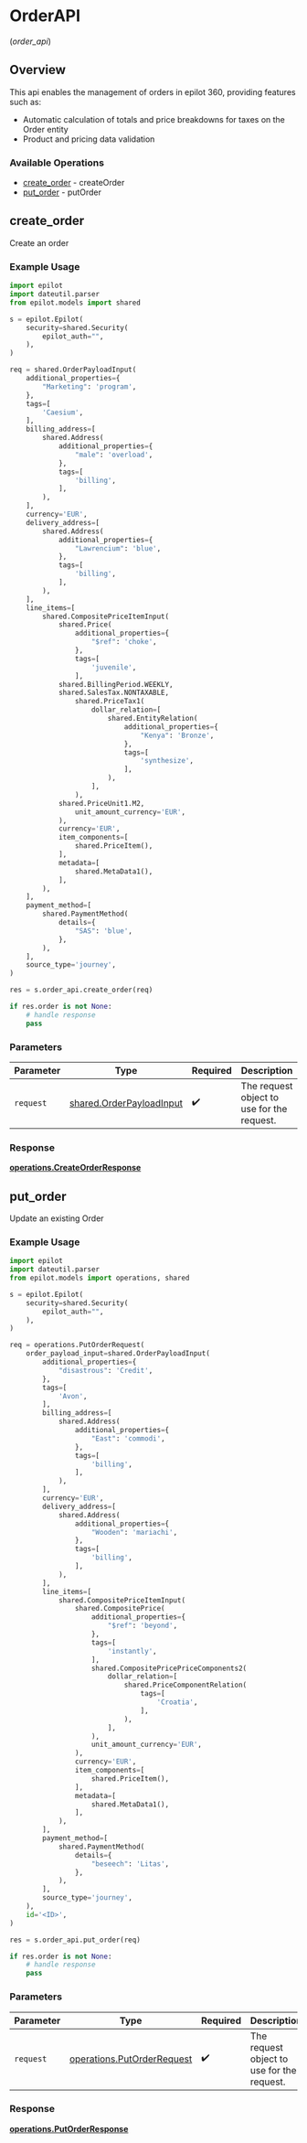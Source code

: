 # OrderAPI
(*order_api*)

## Overview

This api enables the management of orders in epilot 360, providing features such as:
 - Automatic calculation of totals and price breakdowns for taxes on the Order entity
 - Product and pricing data validation


### Available Operations

* [create_order](#create_order) - createOrder
* [put_order](#put_order) - putOrder

## create_order

Create an order

### Example Usage

```python
import epilot
import dateutil.parser
from epilot.models import shared

s = epilot.Epilot(
    security=shared.Security(
        epilot_auth="",
    ),
)

req = shared.OrderPayloadInput(
    additional_properties={
        "Marketing": 'program',
    },
    tags=[
        'Caesium',
    ],
    billing_address=[
        shared.Address(
            additional_properties={
                "male": 'overload',
            },
            tags=[
                'billing',
            ],
        ),
    ],
    currency='EUR',
    delivery_address=[
        shared.Address(
            additional_properties={
                "Lawrencium": 'blue',
            },
            tags=[
                'billing',
            ],
        ),
    ],
    line_items=[
        shared.CompositePriceItemInput(
            shared.Price(
                additional_properties={
                    "$ref": 'choke',
                },
                tags=[
                    'juvenile',
                ],
            shared.BillingPeriod.WEEKLY,
            shared.SalesTax.NONTAXABLE,
                shared.PriceTax1(
                    dollar_relation=[
                        shared.EntityRelation(
                            additional_properties={
                                "Kenya": 'Bronze',
                            },
                            tags=[
                                'synthesize',
                            ],
                        ),
                    ],
                ),
            shared.PriceUnit1.M2,
                unit_amount_currency='EUR',
            ),
            currency='EUR',
            item_components=[
                shared.PriceItem(),
            ],
            metadata=[
                shared.MetaData1(),
            ],
        ),
    ],
    payment_method=[
        shared.PaymentMethod(
            details={
                "SAS": 'blue',
            },
        ),
    ],
    source_type='journey',
)

res = s.order_api.create_order(req)

if res.order is not None:
    # handle response
    pass
```

### Parameters

| Parameter                                                            | Type                                                                 | Required                                                             | Description                                                          |
| -------------------------------------------------------------------- | -------------------------------------------------------------------- | -------------------------------------------------------------------- | -------------------------------------------------------------------- |
| `request`                                                            | [shared.OrderPayloadInput](../../models/shared/orderpayloadinput.md) | :heavy_check_mark:                                                   | The request object to use for the request.                           |


### Response

**[operations.CreateOrderResponse](../../models/operations/createorderresponse.md)**


## put_order

Update an existing Order

### Example Usage

```python
import epilot
import dateutil.parser
from epilot.models import operations, shared

s = epilot.Epilot(
    security=shared.Security(
        epilot_auth="",
    ),
)

req = operations.PutOrderRequest(
    order_payload_input=shared.OrderPayloadInput(
        additional_properties={
            "disastrous": 'Credit',
        },
        tags=[
            'Avon',
        ],
        billing_address=[
            shared.Address(
                additional_properties={
                    "East": 'commodi',
                },
                tags=[
                    'billing',
                ],
            ),
        ],
        currency='EUR',
        delivery_address=[
            shared.Address(
                additional_properties={
                    "Wooden": 'mariachi',
                },
                tags=[
                    'billing',
                ],
            ),
        ],
        line_items=[
            shared.CompositePriceItemInput(
                shared.CompositePrice(
                    additional_properties={
                        "$ref": 'beyond',
                    },
                    tags=[
                        'instantly',
                    ],
                    shared.CompositePricePriceComponents2(
                        dollar_relation=[
                            shared.PriceComponentRelation(
                                tags=[
                                    'Croatia',
                                ],
                            ),
                        ],
                    ),
                    unit_amount_currency='EUR',
                ),
                currency='EUR',
                item_components=[
                    shared.PriceItem(),
                ],
                metadata=[
                    shared.MetaData1(),
                ],
            ),
        ],
        payment_method=[
            shared.PaymentMethod(
                details={
                    "beseech": 'Litas',
                },
            ),
        ],
        source_type='journey',
    ),
    id='<ID>',
)

res = s.order_api.put_order(req)

if res.order is not None:
    # handle response
    pass
```

### Parameters

| Parameter                                                                | Type                                                                     | Required                                                                 | Description                                                              |
| ------------------------------------------------------------------------ | ------------------------------------------------------------------------ | ------------------------------------------------------------------------ | ------------------------------------------------------------------------ |
| `request`                                                                | [operations.PutOrderRequest](../../models/operations/putorderrequest.md) | :heavy_check_mark:                                                       | The request object to use for the request.                               |


### Response

**[operations.PutOrderResponse](../../models/operations/putorderresponse.md)**

